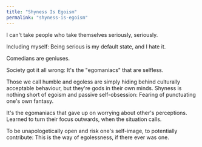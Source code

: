 ```yaml
---
title: "Shyness Is Egoism"
permalink: "shyness-is-egoism"
---
```


I can't take people who take themselves seriously, seriously.

Including myself: Being serious is my default state, and I hate it.

Comedians are geniuses.

Society got it all wrong: It's the "egomaniacs" that are selfless.

Those we call humble and egoless are simply hiding behind culturally acceptable behaviour, but they're gods in their own minds. Shyness is nothing short of egoism and passive self-obsession: Fearing of punctuating one's own fantasy.

It's the egomaniacs that gave up on worrying about other's perceptions. Learned to turn their focus outwards, when the situation calls.

To be unapologetically open and risk one's self-image, to potentially contribute: This is the way of egolessness, if there ever was one.

